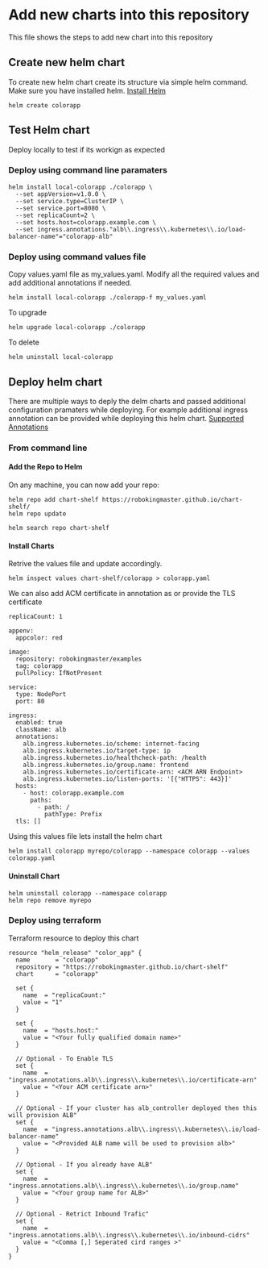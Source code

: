 # Add new charts into this repository
This file shows the steps to add new chart into this repository

## Create new helm chart
To create new helm chart create its structure via simple helm command. Make sure you have installed helm. 
[Install Helm](https://helm.sh/docs/intro/install/)
```
helm create colorapp
```

## Test Helm chart
Deploy locally to test if its workign as expected
### Deploy using command line paramaters
```
helm install local-colorapp ./colorapp \
  --set appVersion=v1.0.0 \
  --set service.type=ClusterIP \
  --set service.port=8080 \
  --set replicaCount=2 \
  --set hosts.host=colorapp.example.com \
  --set ingress.annotations."alb\\.ingress\\.kubernetes\\.io/load-balancer-name"="colorapp-alb"

```
### Deploy using command values file
Copy values.yaml file as my_values.yaml. Modify all the required values and add additional annotations if needed.
```
helm install local-colorapp ./colorapp-f my_values.yaml
```

To upgrade
```
helm upgrade local-colorapp ./colorapp
```

To delete
```
helm uninstall local-colorapp
```

## Deploy helm chart
There are multiple ways to deply the delm charts and passed additional configuration pramaters while deploying. For example additional ingress annotation can be provided while deploying this helm chart. [Supported Annotations](https://kubernetes-sigs.github.io/aws-load-balancer-controller/v2.2/guide/ingress/annotations/#annotations)
### From command line

#### Add the Repo to Helm
On any machine, you can now add your repo:
```
helm repo add chart-shelf https://robokingmaster.github.io/chart-shelf/
helm repo update

helm search repo chart-shelf
```

#### Install Charts
Retrive the values file and update accordingly. 

```
helm inspect values chart-shelf/colorapp > colorapp.yaml
```
We can also add ACM certificate in annotation as or provide the TLS certificate
```
replicaCount: 1

appenv:
  appcolor: red

image:
  repository: robokingmaster/examples
  tag: colorapp
  pullPolicy: IfNotPresent

service:
  type: NodePort
  port: 80

ingress:
  enabled: true
  className: alb
  annotations:
    alb.ingress.kubernetes.io/scheme: internet-facing
    alb.ingress.kubernetes.io/target-type: ip
    alb.ingress.kubernetes.io/healthcheck-path: /health
    alb.ingress.kubernetes.io/group.name: frontend
    alb.ingress.kubernetes.io/certificate-arn: <ACM ARN Endpoint>
    alb.ingress.kubernetes.io/listen-ports: '[{"HTTPS": 443}]'
  hosts:
    - host: colorapp.example.com
      paths:
        - path: /
          pathType: Prefix
  tls: []
```
Using this values file lets install the helm chart
```
helm install colorapp myrepo/colorapp --namespace colorapp --values colorapp.yaml
```

#### Uninstall Chart
```
helm uninstall colorapp --namespace colorapp
helm repo remove myrepo
```
### Deploy using terraform
Terraform resource to deploy this chart
```
resource "helm_release" "color_app" {
  name       = "colorapp"
  repository = "https://robokingmaster.github.io/chart-shelf"
  chart      = "colorapp"  

  set {
    name  = "replicaCount:"
    value = "1"
  }

  set {
    name  = "hosts.host:"
    value = "<Your fully qualified domain name>"
  }

  // Optional - To Enable TLS
  set {
    name  = "ingress.annotations.alb\\.ingress\\.kubernetes\\.io/certificate-arn"
    value = "<Your ACM certificate arn>"
  } 

  // Optional - If your cluster has alb_controller deployed then this will provision ALB"
  set {
    name  = "ingress.annotations.alb\\.ingress\\.kubernetes\\.io/load-balancer-name"
    value = "<Provided ALB name will be used to provision alb>"
  }   

  // Optional - If you already have ALB"
  set {
    name  = "ingress.annotations.alb\\.ingress\\.kubernetes\\.io/group.name"
    value = "<Your group name for ALB>"
  } 

  // Optional - Retrict Inbound Trafic"
  set {
    name  = "ingress.annotations.alb\\.ingress\\.kubernetes\\.io/inbound-cidrs"
    value = "<Comma [,] Seperated cird ranges >"
  }     
}
```